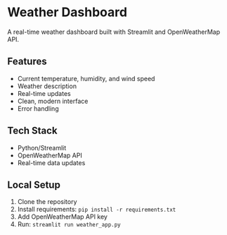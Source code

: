 # Weather Dashboard

A real-time weather dashboard built with Streamlit and OpenWeatherMap API.

## Features

- Current temperature, humidity, and wind speed
- Weather description
- Real-time updates
- Clean, modern interface
- Error handling

## Tech Stack

- Python/Streamlit
- OpenWeatherMap API
- Real-time data updates

## Local Setup

1. Clone the repository
2. Install requirements: `pip install -r requirements.txt`
3. Add OpenWeatherMap API key
4. Run: `streamlit run weather_app.py`
